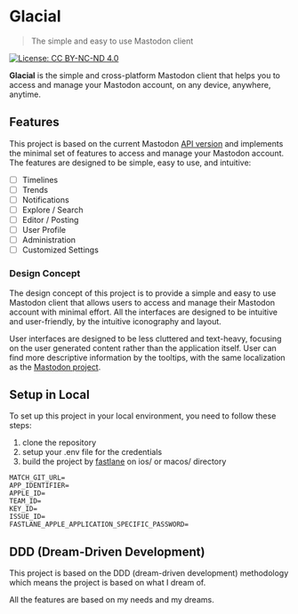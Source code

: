 # Glacial

> The simple and easy to use Mastodon client

[![License: CC BY-NC-ND 4.0][0]][1]

**Glacial** is the simple and cross-platform Mastodon client that helps you to access and manage
your Mastodon account, on any device, anywhere, anytime.

## Features

This project is based on the current Mastodon [API version][2] and implements the minimal set of
features to access and manage your Mastodon account. The features are designed to be simple,
easy to use, and intuitive:

- [ ] Timelines
- [ ] Trends
- [ ] Notifications
- [ ] Explore / Search
- [ ] Editor / Posting
- [ ] User Profile
- [ ] Administration
- [ ] Customized Settings

### Design Concept

The design concept of this project is to provide a simple and easy to use Mastodon client that
allows users to access and manage their Mastodon account with minimal effort. All the interfaces
are designed to be intuitive and user-friendly, by the intuitive iconography and layout.

User interfaces are designed to be less cluttered and text-heavy, focusing on the user generated
content rather than the application itself. User can find more descriptive information by the
tooltips, with the same localization as the [Mastodon project][3].

## Setup in Local

To set up this project in your local environment, you need to follow these steps:

1. clone the repository
2. setup your .env file for the credentials
3. build the project by [fastlane][4] on ios/ or macos/ directory

```.env
MATCH_GIT_URL=
APP_IDENTIFIER=
APPLE_ID=
TEAM_ID=
KEY_ID=
ISSUE_ID=
FASTLANE_APPLE_APPLICATION_SPECIFIC_PASSWORD=
```

## DDD (Dream-Driven Development)

This project is based on the DDD (dream-driven development) methodology which means the project
is based on what I dream of.

All the features are based on my needs and my dreams.

[0]: https://img.shields.io/badge/License-CC_BY--NC--ND_4.0-lightgrey.svg
[1]: https://creativecommons.org/licenses/by-nc-nd/4.0/
[2]: https://github.com/cmj0121/mastodon_openapi
[3]: https://github.com/mastodon/mastodon/tree/main/app/javascript/mastodon/locales
[4]: https://fastlane.tools/
